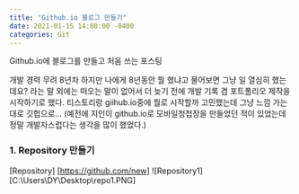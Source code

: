 ```yaml
---
title: "Github.io 블로그 만들기"
date: 2021-01-15 14:08:00 -0400
categories: Git
---
```


Github.io에 블로그를 만들고 처음 쓰는 포스팅

개발 경력 무려 8년차
하지만 나에게 8년동안 뭘 했냐고 물어보면 그냥 일 열심히 했는데요? 라는 말 외에는 떠오는 말이 없어서
더 늦기 전에 개발 기록 겸 포트폴리오 제작을 시작하기로 했다. 
티스토리랑 giihub.io중에 뭘로 시작할까 고민했는데 그냥 느낌 가는대로 깃헙으로...
(예전에 지인이 github.io로 모바일청첩장을 만들었던 적이 있었는데 정말 개발자스럽다는 생각을 많이 했었다.)


### 1. Repository 만들기
[Repository] [https://github.com/new]
![Repository1] [C:\Users\DY\Desktop\repo1.PNG]
